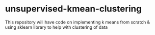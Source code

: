 # unsupervised-kmean-clustering
This repository will have code on implementing k means from scratch &amp; using sklearn library to help with clustering of data
